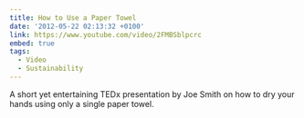 ```yaml
---
title: How to Use a Paper Towel
date: '2012-05-22 02:13:32 +0100'
link: https://www.youtube.com/video/2FMBSblpcrc
embed: true
tags:
  - Video
  - Sustainability
---
```

A short yet entertaining TEDx presentation by Joe Smith on how to dry your hands using only a single paper towel.
